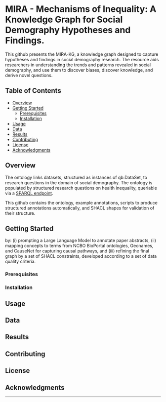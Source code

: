 # MIRA - Mechanisms of Inequality: A Knowledge Graph for Social Demography Hypotheses and Findings.

This github presents the MIRA-KG, a knowledge graph designed to capture hypotheses and findings in social demography research. The resource aids researchers in understanding the trends and patterns revealed in social demography, and use them to discover biases, discover knowledge, and derive novel questions.

## Table of Contents
- [Overview](#overview)
- [Getting Started](#getting-started)
  - [Prerequisites](#prerequisites)
  - [Installation](#installation)
- [Usage](#usage)
- [Data](#data)
- [Results](#results)
- [Contributing](#contributing)
- [License](#license)
- [Acknowledgments](#acknowledgments)

## Overview

The ontology links datasets, structured as instances of qb:DataSet, to research questions in the domain of social demography. The ontology is populated by structured research questions on health inequality, queriable via a [SPARQL endpoint](
https://api.druid.datalegend.net/datasets/lisestork/MIRA-KG/services/MIRA-KG/sparql).

This github contains the ontology, example annotations, scripts to produce structured annotations automatically, and SHACL shapes for validation of their structure.

## Getting Started

by: (i) prompting a Large Language Model to annotate paper abstracts, (ii) mapping concepts to terms from NCBO BioPortal ontologies, Geonames, and CauseNet for capturing causal pathways, and (iii) refining the final graph by a set of SHACL constraints, developed according to a set of data quality criteria.

### Prerequisites


### Installation


## Usage


## Data



## Results


## Contributing


## License


## Acknowledgments


---

